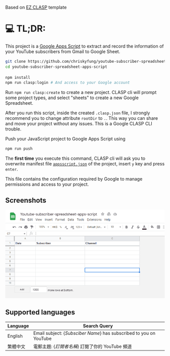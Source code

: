 Based on [EZ CLASP](https://github.com/cristobalgvera/ez-clasp) template

# 💻 TL;DR:

This project is a [Google Apps Script](https://developers.google.com/apps-script) to extract and record the information of your YouTube subscribers from Gmail to Google Sheet.

```bash
git clone https://github.com/chriskyfung/youtube-subscriber-spreadsheet-apps-script.git
cd youtube-subscriber-spreadsheet-apps-script

npm install
npm run clasp:login # And access to your Google account
```

Run `npm run clasp:create` to create a new project. CLASP cli will prompt some project types, and select "sheets" to create a new Google Spreadsheet.

   After you run this script, inside the created `.clasp.json` file, I strongly recommend you to change attribute `rootDir` to `.`. This way you can share and move your project without any issues. This is a Google CLASP CLI trouble.

Push your JavaScript project to Google Apps Script using

   ```bash
   npm run push
   ```

   The **first time** you execute this command, CLASP cli will ask you to overwrite manifest file [`appsscript.json`](./appsscript.json) of the project, insert `y` key and press `enter`.

   This file contains the configuration required by Google to manage permissions and access to your project.

## Screenshots

![Screenshot of Google Spreadsheet](/assets/images/screenshot-gsheet.png)

## Supported languages

| Language | Search Query                                                             |
| -------- | ------------------------------------------------------------------ |
| English  | Email subject: {_Subsciber Name_} has subscribed to you on YouTube |
| 繁體中文 | 電郵主題: {_訂閱者名稱_} 訂閱了你的 YouTube 頻道                   |
